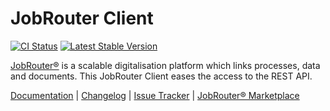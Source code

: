 # JobRouter Client

[![CI Status](https://github.com/jobrouter/php-rest-client/workflows/CI/badge.svg?branch=main)](https://github.com/jobrouter/php-rest-client/actions?query=workflow%3ACI)
[![Latest Stable Version](https://img.shields.io/packagist/v/jobrouter/php-rest-client.svg?label=stable)](https://packagist.org/packages/jobrouter/php-rest-client)

[JobRouter®](https://www.jobrouter.com/) is a scalable digitalisation platform which links processes, data and
documents. This JobRouter Client eases the access to the REST API.

[Documentation](https://github.com/jobrouter/php-rest-client/blob/main/docs/index.md) |
[Changelog](https://github.com/jobrouter/php-rest-client/blob/main/CHANGELOG.md) |
[Issue Tracker](https://github.com/jobrouter/php-rest-client/issues) |
[JobRouter® Marketplace](https://marketplace.jobrouter.com/en/product/jobrouter-client/)
